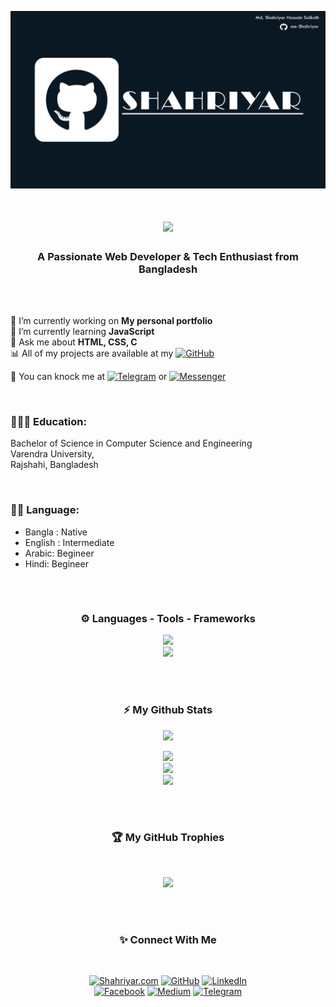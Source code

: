 [![MasterHead](https://github.com/me-Shahriyar/me-Shahriyar/blob/main/Banner2.png)](https://github.com/me-Shahriyar)

<h1 align="center">
    <img src="https://readme-typing-svg.herokuapp.com/?font=Righteous&size=35&center=true&vCenter=true&width=500&height=70&duration=4000&lines=Hello+World!+👋;+I'm+Shahriyar+!;" />
</h1>

<h3 align="center">A Passionate Web Developer & Tech Enthusiast from Bangladesh</h3>
<br> <br>
 
🔭 I’m currently working on **My personal portfolio** <br>
🌱 I’m currently learning **JavaScript** <br>
💬 Ask me about **HTML, CSS, C** <br>
📊 All of my projects are available at my [![GitHub](https://img.shields.io/badge/Github-%231877F2.svg?logo=Github&logoColor=black)](https://github.com/me-Shahriyar)

👋 You can knock me at  [![Telegram](https://img.shields.io/badge/Telegram-%231877F2.svg?logo=Telegram&logoColor=#1A8AD5)](https://t.me/me_Shahriyar6)   or  [![Messenger](https://img.shields.io/badge/Messenger-%231877F2.svg?logo=Messenger&logoColor=#F45E6F)](https://m.me/me.Shahriyar)

<br>

### 👨🏻‍🎓 Education:
 Bachelor of Science in Computer Science and Engineering <br>
 Varendra University, <br>
 Rajshahi, Bangladesh
 
<br>

### 👨🏻‍ Language:
<ul>
 <li>Bangla : Native</li>
 <li>English : Intermediate</li>
 <li>Arabic: Begineer</li>
 <li>Hindi: Begineer</li>
</ul>
<h2></h4>

<div align="center">
<br>
<h3>⚙ Languages - Tools - Frameworks</h3>
<div align="center">
    <img src="https://skillicons.dev/icons?i=react,bootstrap,html,css,vscode,github,figma,tailwind,git" /> <br>
    <img src="https://skillicons.dev/icons?i=javascript,c,cpp,mysql"/>
    <br>
</div>
    
<br> <br>
<h3 align="center">⚡ My Github Stats</h3>

[![](https://visitcount.itsvg.in/api?id=me-Shahriyar&icon=7&color=8)](https://visitcount.itsvg.in)

![](https://github-readme-stats.vercel.app/api/top-langs/?username=me-Shahriyar&theme=radical&hide_border=false&include_all_commits=false&count_private=false&layout=compact) <br>
![](https://github-readme-stats.vercel.app/api?username=me-Shahriyar&theme=radical&hide_border=false&include_all_commits=false&count_private=false) <br>
![](https://github-readme-streak-stats.herokuapp.com/?user=me-Shahriyar&theme=radical&hide_border=false)

<br> <br>
<h3 align="center">🏆 My GitHub Trophies</h3> <br>

![](https://github-profile-trophy.vercel.app/?username=me-Shahriyar&theme=radical&no-frame=false&no-bg=false&margin-w=4)

<br> <br>
<h3 align="center">✨ Connect With Me</h3> <br>

[![Shahriyar.com](https://img.shields.io/badge/Shahriyar.com-%231877F2.svg?logo=Portfolio&logoColor=white)](https://me-shahriyar.github.io/shahriyar.com/) [![GitHub](https://img.shields.io/badge/Github-%231877F2.svg?logo=Github&logoColor=black)](https://github.com/me-Shahriyar) [![LinkedIn](https://img.shields.io/badge/LinkedIn-%230077B5.svg?logo=linkedin&logoColor=white)](https://linkedin.com/in/me-shahriyar) <br>
 [![Facebook](https://img.shields.io/badge/Facebook-%231877F2.svg?logo=Facebook&logoColor=white)](https://facebook.com/me.Shahriyar)  [![Medium](https://img.shields.io/badge/Medium-12100E?logo=medium&logoColor=white)](https://medium.com/@me.Shahriyar) [![Telegram](https://img.shields.io/badge/Telegram-%231877F2.svg?logo=Telegram&logoColor=#1A8AD5)](https://t.me/me_Shahriyar6)

</p>
</div>
